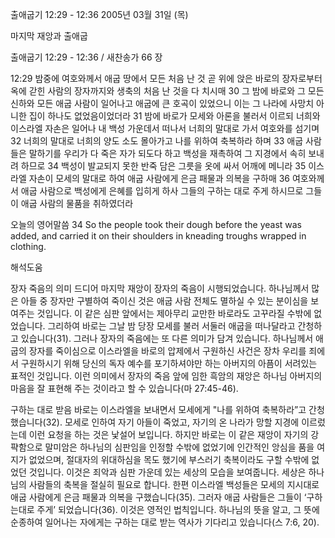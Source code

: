 출애굽기 12:29 - 12:36 
2005년 03월 31일 (목)

마지막 재앙과 출애굽



출애굽기 12:29 - 12:36 / 새찬송가 66 장


12:29 밤중에 여호와께서 애굽 땅에서 모든 처음 난 것 곧 위에 앉은 바로의 장자로부터 옥에 갇힌 사람의 장자까지와 생축의 처음 난 것을 다 치시매 30 그 밤에 바로와 그 모든 신하와 모든 애굽 사람이 일어나고 애굽에 큰 호곡이 있었으니 이는 그 나라에 사망치 아니한 집이 하나도 없었음이었더라 31 밤에 바로가 모세와 아론을 불러서 이르되 너희와 이스라엘 자손은 일어나 내 백성 가운데서 떠나서 너희의 말대로 가서 여호와를 섬기며 32 너희의 말대로 너희의 양도 소도 몰아가고 나를 위하여 축복하라 하며 33 애굽 사람들은 말하기를 우리가 다 죽은 자가 되도다 하고 백성을 재촉하여 그 지경에서 속히 보내려 하므로 34 백성이 발교되지 못한 반죽 담은 그릇을 옷에 싸서 어깨에 메니라 35 이스라엘 자손이 모세의 말대로 하여 애굽 사람에게 은금 패물과 의복을 구하매 36 여호와께서 애굽 사람으로 백성에게 은혜를 입히게 하사 그들의 구하는 대로 주게 하시므로 그들이 애굽 사람의 물품을 취하였더라 

오늘의 영어말씀 
34 So the people took their dough before the yeast was added, and carried it on their shoulders in kneading troughs wrapped in clothing.

해석도움





장자 죽음의 의미 
드디어 마지막 재앙이 장자의 죽음이 시행되었습니다. 하나님께서 많은 아들 중 장자만 구별하여 죽이신 것은 애굽 사람 전체도 멸하실 수 있는 분이심을 보여주는 것입니다. 이 같은 심판 앞에서는 제아무리 교만한 바로라도 고꾸라질 수밖에 없었습니다. 그리하여 바로는 그날 밤 당장 모세를 불러 서둘러 애굽을 떠나달라고 간청하고 있습니다(31). 그러나 장자의 죽음에는 또 다른 의미가 담겨 있습니다. 하나님께서 애굽의 장자를 죽이심으로 이스라엘을 바로의 압제에서 구원하신 사건은 장차 우리를 죄에서 구원하시기 위해 당신의 독자 예수를 포기하셔야만 하는 아버지의 아픔이 서려있는 표적인 것입니다. 이런 의미에서 장자의 죽음 앞에 임한 흑암의 재앙은 하나님 아버지의 마음을 잘 표현해 주는 것이라고 할 수 있습니다(마 27:45-46). 

구하는 대로 받음 
바로는 이스라엘을 보내면서 모세에게 "나를 위하여 축복하라”고 간청했습니다(32). 모세로 인하여 자기 아들이 죽었고, 자기의 온 나라가 망할 지경에 이르렀는데 이런 요청을 하는 것은 낯설어 보입니다. 하지만 바로는 이 같은 재앙이 자기의 강퍅함으로 말미암은 하나님의 심판임을 인정할 수밖에 없었기에 인간적인 앙심을 품을 여지가 없었으며, 절대자의 위대하심을 목도 했기에 부스러기 축복이라도 구할 수밖에 없었던 것입니다. 이것은 죄악과 심판 가운데 있는 세상의 모습을 보여줍니다. 세상은 하나님의 사람들의 축복을 절실히 필요로 합니다. 한편 이스라엘 백성들은 모세의 지시대로 애굽 사람에게 은금 패물과 의복을 구했습니다(35). 그러자 애굽 사람들은 그들이 ‘구하는대로 주게’ 되었습니다(36). 이것은 영적인 법칙입니다. 하나님의 뜻을 알고, 그 뜻에 순종하여 일어나는 자에게는 구하는 대로 받는 역사가 기다리고 있습니다(스 7:6, 20).